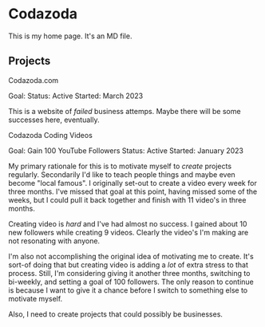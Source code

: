 # Codazoda

This is my home page. It's an MD file.

## Projects

Codazoda.com

Goal:
Status: Active
Started: March 2023

This is a website of _failed_ business attemps. Maybe there will be some successes here, eventually.

Codazoda Coding Videos

Goal: Gain 100 YouTube Followers
Status: Active
Started: January 2023

My primary rationale for this is to motivate myself to _create_ projects regularly. Secondarily I'd like to teach people things and maybe even become "local famous". I originally set-out to create a video every week for three months. I've missed that goal at this point, having missed some of the weeks, but I could pull it back together and finish with 11 video's in three months.

Creating video is _hard_ and I've had almost no success. I gained about 10 new followers while creating 9 videos. Clearly the video's I'm making are not resonating with anyone.

I'm also not accomplishing the original idea of motivating me to create. It's sort-of doing that but creating video is adding a _lot_ of extra stress to that process. Still, I'm considering giving it another three months, switching to bi-weekly, and setting a goal of 100 followers. The only reason to continue is because I want to give it a chance before I switch to something else to motivate myself.

Also, I need to create projects that could possibly be businesses.
